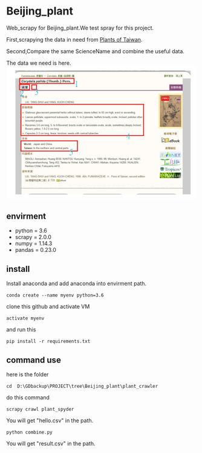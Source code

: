# Beijing_plant
 
Web_scrapy for Beijing_plant.We test spray for this project.

First,scrapying the data in need from [Plants of Taiwan](http://tai2.ntu.edu.tw/PlantInfo.php).

Second,Compare the same ScienceName and combine the useful data.

The data we need is here.
<img src="https://github.com/kaede10263/Beijing_plant/blob/master/picture/Image.png"/>




## envirment
*   python = 3.6
*   scrapy = 2.0.0
*   numpy = 1.14.3
*   pandas = 0.23.0

## install
Install anaconda and add anaconda into envirment path.
```
conda create --name myenv python=3.6
```

clone this github and activate VM
```
activate myenv
```

and run this 

``` 
pip install -r requirements.txt
``` 



## command use
here is the folder

``` 
cd  D:\GDbackup\PROJECT\tree\Beijing_plant\plant_crawler
```
do this command

```
scrapy crawl plant_spyder
```

You will get "hello.csv" in the path.

```
python combine.py
```

You will get "result.csv" in the path.